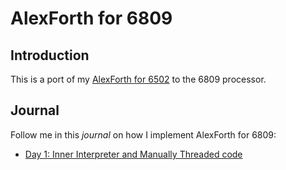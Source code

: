 # AlexForth for 6809

## Introduction

This is a port of my [AlexForth for 6502](https://github.com/adumont/hb6502/tree/main/forth#homebrew-6502-sbc---forth) to the 6809 processor.

## Journal

Follow me in this *journal* on how I implement AlexForth for 6809:

- [Day 1: Inner Interpreter and Manually Threaded code](docs/day01/README.md)